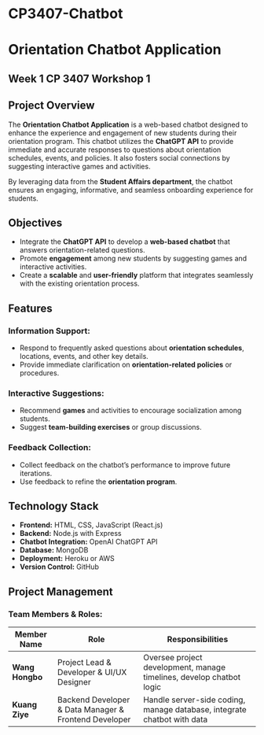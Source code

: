 # CP3407-Chatbot
# Orientation Chatbot Application

## Week 1 CP 3407 Workshop 1
## Project Overview
The **Orientation Chatbot Application** is a web-based chatbot designed to enhance the experience and engagement of new students during their orientation program. This chatbot utilizes the **ChatGPT API** to provide immediate and accurate responses to questions about orientation schedules, events, and policies. It also fosters social connections by suggesting interactive games and activities.

By leveraging data from the **Student Affairs department**, the chatbot ensures an engaging, informative, and seamless onboarding experience for students.


## Objectives
- Integrate the **ChatGPT API** to develop a **web-based chatbot** that answers orientation-related questions.
- Promote **engagement** among new students by suggesting games and interactive activities.
- Create a **scalable** and **user-friendly** platform that integrates seamlessly with the existing orientation process.

## Features


### Information Support:
- Respond to frequently asked questions about **orientation schedules**, locations, events, and other key details.
- Provide immediate clarification on **orientation-related policies** or procedures.

### Interactive Suggestions:
- Recommend **games** and activities to encourage socialization among students.
- Suggest **team-building exercises** or group discussions.

### Feedback Collection:
- Collect feedback on the chatbot’s performance to improve future iterations.
- Use feedback to refine the **orientation program**.


## Technology Stack
- **Frontend:** HTML, CSS, JavaScript (React.js)
- **Backend:** Node.js with Express
- **Chatbot Integration:** OpenAI ChatGPT API
- **Database:** MongoDB
- **Deployment:** Heroku or AWS
- **Version Control:** GitHub


## Project Management

### Team Members & Roles:

| **Member Name**  | **Role**                                             | **Responsibilities**                                               |
|------------------|------------------------------------------------------|--------------------------------------------------------------------|
| **Wang Hongbo**  | Project Lead & Developer & UI/UX Designer            | Oversee project development, manage timelines, develop chatbot logic |
| **Kuang Ziye**   | Backend Developer & Data Manager & Frontend Developer| Handle server-side coding, manage database, integrate chatbot with data |


